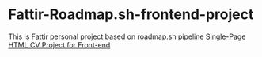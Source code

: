 # Fattir-Roadmap.sh-frontend-project
This is Fattir personal project based on roadmap.sh pipeline
[Single-Page HTML CV Project for Front-end](https://github.com/GhAvernus/Fattir-Roadmap.sh-frontend-project/blob/5c377a4e88bf253b7bacabe8bfe40f8f3e612de3/index.htm)
